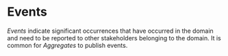 # Events

_Events_ indicate significant occurrences that have occurred in the domain and need to be reported to other stakeholders belonging to the domain. It is common for _Aggregates_ to publish events.
